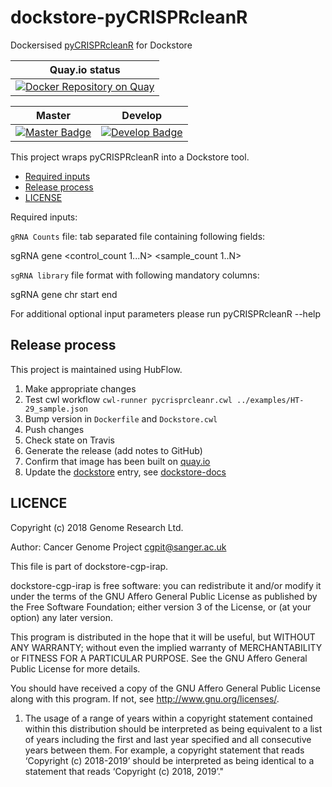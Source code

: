
# dockstore-pyCRISPRcleanR

Dockersised [pyCRISPRcleanR] for Dockstore

| Quay.io status                                     |
| ---------------------------------------------------|
| [![Docker Repository on Quay][quay-badge]][quay-repo] |

| Master                                              | Develop                                               |
| --------------------------------------------------- | ----------------------------------------------------- |
| [![Master Badge][travis-master-badge]][travis-repo] | [![Develop Badge][travis-develop-badge]][travis-repo] |

This project wraps pyCRISPRcleanR into a Dockstore tool.

<!-- TOC depthFrom:2 depthTo:6 withLinks:1 updateOnSave:1 orderedList:0 -->

- [Required inputs](#required-inputs)
- [Release process](#release-process)
- [LICENSE](#LICENSE)

Required inputs:

```gRNA Counts``` file: tab separated file containing following fields:

sgRNA  gene  <control_count 1...N> <sample_count 1..N>

```sgRNA library``` file format with following mandatory columns:

sgRNA  gene  chr  start  end

For additional optional input parameters please run pyCRISPRcleanR --help

## Release process

This project is maintained using HubFlow.

1. Make appropriate changes
1. Test cwl workflow `cwl-runner pycrisprcleanr.cwl ../examples/HT-29_sample.json`
1. Bump version in `Dockerfile` and `Dockstore.cwl`
1. Push changes
1. Check state on Travis
1. Generate the release (add notes to GitHub)
1. Confirm that image has been built on [quay.io]
1. Update the [dockstore] entry, see [dockstore-docs]

## LICENCE

Copyright (c) 2018 Genome Research Ltd.

Author: Cancer Genome Project <cgpit@sanger.ac.uk>

This file is part of dockstore-cgp-irap.

dockstore-cgp-irap is free software: you can redistribute it and/or modify it under
the terms of the GNU Affero General Public License as published by the Free
Software Foundation; either version 3 of the License, or (at your option) any
later version.

This program is distributed in the hope that it will be useful, but WITHOUT
ANY WARRANTY; without even the implied warranty of MERCHANTABILITY or FITNESS
FOR A PARTICULAR PURPOSE. See the GNU Affero General Public License for more
details.

You should have received a copy of the GNU Affero General Public License
along with this program. If not, see <http://www.gnu.org/licenses/>.

1. The usage of a range of years within a copyright statement contained within this distribution should be interpreted as being equivalent to a list of years including the first and last year specified and all consecutive years between them. For example, a copyright statement that reads ‘Copyright (c) 2018-2019’ should be interpreted as being identical to a statement that reads ‘Copyright (c) 2018, 2019’."

<!--refs-->
 [pyCRISPRcleanR]: https://github.com/cancerit/pyCRISPRcleanR
 [travis-master-badge]: https://travis-ci.org/cancerit/dockstore-pyCRISPRcleanR.svg?branch=master
 [travis-develop-badge]: https://travis-ci.org/cancerit/dockstore-pyCRISPRcleanR.svg?branch=develop
 [travis-repo]: https://travis-ci.org/cancerit/dockstore-pyCRISPRcleanR
 [quay-badge]: https://quay.io/repository/wtsicgp/dockstore-pycrisprcleanr/status
 [quay-repo]: https://quay.io/repository/wtsicgp/dockstore-pycrisprcleanr
 [pyCRISPRcleanR-releases]: https://github.com/cancerit/dockstore-pyCRISPRcleanR/releases
 [quay.io]: https://quay.io/repository/wtsicgp/dockstore-pycrisprcleanr?tab=builds
 [dockstore]: https://dockstore.org/containers/quay.io/wtsicgp/dockstore-pycrisprcleanr
 [dockstore-docs]: https://dockstore.org/docs/getting-started-with-dockstore
